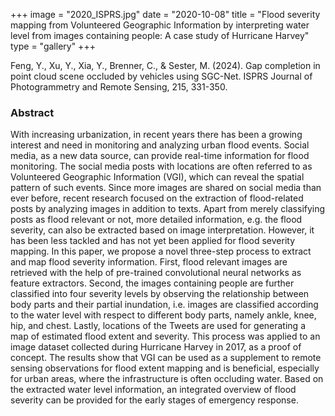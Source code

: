 +++
image = "2020_ISPRS.jpg"
date = "2020-10-08"
title = "Flood severity mapping from Volunteered Geographic Information by interpreting water level from images containing people: A case study of Hurricane Harvey"
type = "gallery"
+++

Feng, Y., Xu, Y., Xia, Y., Brenner, C., & Sester, M. (2024). Gap completion in point cloud scene occluded by vehicles using SGC-Net. ISPRS Journal of Photogrammetry and Remote Sensing, 215, 331-350.

### Abstract

With increasing urbanization, in recent years there has been a growing interest and need in monitoring and analyzing urban flood events. Social media, as a new data source, can provide real-time information for flood monitoring. The social media posts with locations are often referred to as Volunteered Geographic Information (VGI), which can reveal the spatial pattern of such events. Since more images are shared on social media than ever before, recent research focused on the extraction of flood-related posts by analyzing images in addition to texts. Apart from merely classifying posts as flood relevant or not, more detailed information, e.g. the flood severity, can also be extracted based on image interpretation. However, it has been less tackled and has not yet been applied for flood severity mapping.
In this paper, we propose a novel three-step process to extract and map flood severity information. First, flood relevant images are retrieved with the help of pre-trained convolutional neural networks as feature extractors. Second, the images containing people are further classified into four severity levels by observing the relationship between body parts and their partial inundation, i.e. images are classified according to the water level with respect to different body parts, namely ankle, knee, hip, and chest. Lastly, locations of the Tweets are used for generating a map of estimated flood extent and severity. This process was applied to an image dataset collected during Hurricane Harvey in 2017, as a proof of concept. The results show that VGI can be used as a supplement to remote sensing observations for flood extent mapping and is beneficial, especially for urban areas, where the infrastructure is often occluding water. Based on the extracted water level information, an integrated overview of flood severity can be provided for the early stages of emergency response.
